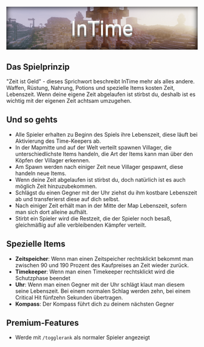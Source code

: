 ![InTime](img/InTime.png)

## Das Spielprinzip
"Zeit ist Geld" - dieses Sprichwort beschreibt InTime mehr als alles andere. Waffen, Rüstung, Nahrung, Potions und spezielle Items kosten Zeit, Lebenszeit.
Wenn deine eigene Zeit abgelaufen ist stirbst du, deshalb ist es wichtig mit der eigenen Zeit achtsam umzugehen.

## Und so gehts
- Alle Spieler erhalten zu Beginn des Spiels ihre Lebenszeit, diese läuft bei Aktivierung des Time-Keepers ab.
- In der Mapmitte und auf der Welt verteilt spawnen Villager, die unterschiedlichste Items handeln, die Art der Items kann man über den Köpfen der Villager erkennen.
- Am Spawn werden nach einiger Zeit neue Villager gespawnt, diese handeln neue Items.
- Wenn deine Zeit abgelaufen ist stirbst du, doch natürlich ist es auch möglich Zeit hinzuzubekommen.
- Schlägst du einen Gegner mit der Uhr ziehst du ihm kostbare Lebenszeit ab und transferierst diese auf dich selbst.
- Nach einiger Zeit erhält man in der Mitte der Map Lebenszeit, sofern man sich dort alleine aufhält.
- Stirbt ein Spieler wird die Restzeit, die der Spieler noch besaß, gleichmäßíg auf alle verbleibenden Kämpfer verteilt.

## Spezielle Items
- <strong>Zeitspeicher</strong>: Wenn man einen Zeitspeicher rechtsklickt bekommt man zwischen 90 und 190 Prozent des Kaufpreises an Zeit wieder zurück.
- <strong>Timekeeper</strong>: Wenn man einen Timekeeper rechtsklickt wird die Schutzphase beendet
- <strong>Uhr</strong>: Wenn man einen Gegner mit der Uhr schlägt klaut man diesem seine Lebenszeit. Bei einem normalen Schlag werden zehn, bei einem Critical Hit fünfzehn Sekunden übertragen.
- <strong>Kompass</strong>: Der Kompass führt dich zu deinem nächsten Gegner

## Premium-Features
- Werde mit `/togglerank` als normaler Spieler angezeigt